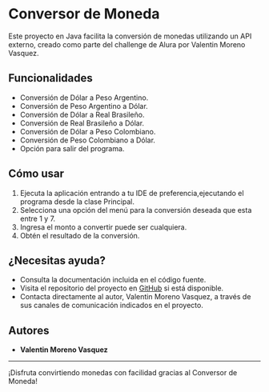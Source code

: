 # Conversor de Moneda

Este proyecto en Java facilita la conversión de monedas utilizando un API externo, creado como parte del challenge de Alura por Valentin Moreno Vasquez.

## Funcionalidades

- Conversión de Dólar a Peso Argentino.
- Conversión de Peso Argentino a Dólar.
- Conversión de Dólar a Real Brasileño.
- Conversión de Real Brasileño a Dólar.
- Conversión de Dólar a Peso Colombiano.
- Conversión de Peso Colombiano a Dólar.
- Opción para salir del programa.

## Cómo usar

1. Ejecuta la aplicación entrando a tu IDE de preferencia,ejecutando el programa desde la clase Principal.
2. Selecciona una opción del menú para la conversión deseada que esta entre 1 y 7.
3. Ingresa el monto a convertir puede ser cualquiera.
4. Obtén el resultado de la conversión.

## ¿Necesitas ayuda?

- Consulta la documentación incluida en el código fuente.
- Visita el repositorio del proyecto en [GitHub](https://github.com/Valento99/ConversorMonedas-Java-Challenge-Alura-2024) si está disponible.
- Contacta directamente al autor, Valentin Moreno Vasquez, a través de sus canales de comunicación indicados en el proyecto.

## Autores

- **Valentin Moreno Vasquez**

---

¡Disfruta convirtiendo monedas con facilidad gracias al Conversor de Moneda!
